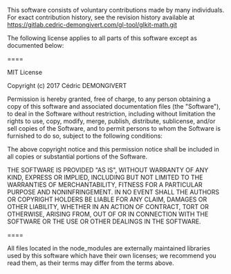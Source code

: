 This software consists of voluntary contributions made by many individuals. For
exact contribution history, see the revision history available at
https://gitlab.cedric-demongivert.com/gl-tool/glkit-math.git

The following license applies to all parts of this software except as documented
below:

====

MIT License

Copyright (c) 2017 Cédric DEMONGIVERT

Permission is hereby granted, free of charge, to any person obtaining a copy
of this software and associated documentation files (the "Software"), to deal
in the Software without restriction, including without limitation the rights
to use, copy, modify, merge, publish, distribute, sublicense, and/or sell
copies of the Software, and to permit persons to whom the Software is
furnished to do so, subject to the following conditions:

The above copyright notice and this permission notice shall be included in all
copies or substantial portions of the Software.

THE SOFTWARE IS PROVIDED "AS IS", WITHOUT WARRANTY OF ANY KIND, EXPRESS OR
IMPLIED, INCLUDING BUT NOT LIMITED TO THE WARRANTIES OF MERCHANTABILITY,
FITNESS FOR A PARTICULAR PURPOSE AND NONINFRINGEMENT. IN NO EVENT SHALL THE
AUTHORS OR COPYRIGHT HOLDERS BE LIABLE FOR ANY CLAIM, DAMAGES OR OTHER
LIABILITY, WHETHER IN AN ACTION OF CONTRACT, TORT OR OTHERWISE, ARISING FROM,
OUT OF OR IN CONNECTION WITH THE SOFTWARE OR THE USE OR OTHER DEALINGS IN THE
SOFTWARE.

====

All files located in the node_modules are externally maintained libraries used
by this software which have their own licenses; we recommend you read them, as
their terms may differ from the terms above.
